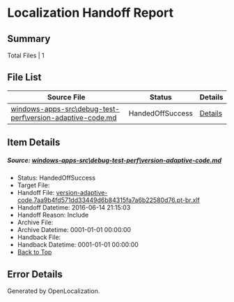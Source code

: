 # <a name='report-top'></a> Localization Handoff Report

## Summary
 Total Files | 1

## File List
 Source File | Status | Details 
 ----------- | ------ | ------- 
 [windows-apps-src\debug-test-perf\version-adaptive-code.md](https://github.com/Microsoft/windows-apps/blob/f1ec8f172945afe99b57eb8e60406d643b098ae4/windows-apps-src/debug-test-perf/version-adaptive-code.md) | HandedOffSuccess | [Details](#4f6ed019df2aaacf4f796e04143692a3f93b05971987)

## Item Details
##### <a name='4f6ed019df2aaacf4f796e04143692a3f93b05971987'></a> Source: [windows-apps-src\debug-test-perf\version-adaptive-code.md](https://github.com/Microsoft/windows-apps/blob/f1ec8f172945afe99b57eb8e60406d643b098ae4/windows-apps-src/debug-test-perf/version-adaptive-code.md)
* Status: HandedOffSuccess
* Target File: 
* Handoff File: [version-adaptive-code.7aa9b4fd571dd33449d6b84315fa7a6b22580d76.pt-br.xlf](https://github.com/Microsoft/WDG.handoff/blob/8d650136381df1016b8e0e7f5c0ebfbaa3323501/ol-handoff/Microsoft/windows-apps.pt-br/master/version-adaptive-code.7aa9b4fd571dd33449d6b84315fa7a6b22580d76.pt-br.xlf)
* Handoff Datetime: 2016-06-14 21:15:03
* Handoff Reason: Include
* Archive File: 
* Archive Datetime: 0001-01-01 00:00:00
* Handback File: 
* Handback Datetime: 0001-01-01 00:00:00
* [Back to Top](#report-top)


## Error Details

Generated by OpenLocalization.
